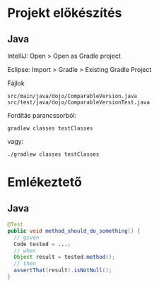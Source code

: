 # Projekt előkészítés

## Java

IntelliJ: Open > Open as Gradle project

Eclipse: Import > Gradle > Existing Gradle Project

Fájlok

```
src/main/java/dojo/ComparableVersion.java
src/test/java/dojo/ComparableVersionTest.java
```

Fordítás parancssorból:

```
gradlew classes testClasses
```

vagy:

```
./gradlew classes testClasses
```

# Emlékeztető

## Java

```java
@Test
public void method_should_do_something() {
  // given
  Code tested = ...;
  // when
  Object result = tested.method();
  // then
  assertThat(result).isNotNull();
}
```
